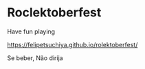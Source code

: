 ﻿# Roclektoberfest

Have fun playing

https://felipetsuchiya.github.io/rolektoberfest/

Se beber, Não dirija

